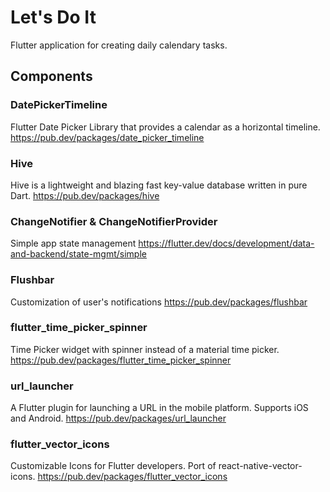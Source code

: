 # Let's Do It

Flutter application for creating daily calendary tasks.

## Components

### DatePickerTimeline

Flutter Date Picker Library that provides a calendar as a horizontal timeline.
https://pub.dev/packages/date_picker_timeline

### Hive

Hive is a lightweight and blazing fast key-value database written in pure Dart.
https://pub.dev/packages/hive

### ChangeNotifier & ChangeNotifierProvider

Simple app state management
https://flutter.dev/docs/development/data-and-backend/state-mgmt/simple

### Flushbar

Customization of user's notifications 
https://pub.dev/packages/flushbar

### flutter_time_picker_spinner

Time Picker widget with spinner instead of a material time picker.
https://pub.dev/packages/flutter_time_picker_spinner

### url_launcher

A Flutter plugin for launching a URL in the mobile platform. Supports iOS and Android.
https://pub.dev/packages/url_launcher

### flutter_vector_icons

Customizable Icons for Flutter developers. Port of react-native-vector-icons.
https://pub.dev/packages/flutter_vector_icons
